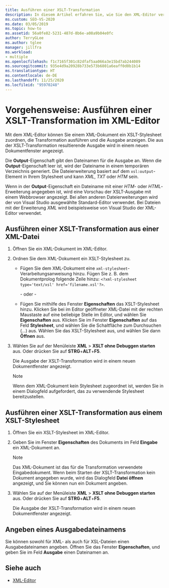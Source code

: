 ```yaml
---
title: Ausführen einer XSLT-Transformation
description: In diesem Artikel erfahren Sie, wie Sie den XML-Editor verwenden, um ein XSLT-Stylesheet mit einem XML-Dokument zu verknüpfen, eine XSLT-Transformation durchzuführen und die Ausgabe anzuzeigen.
ms.custom: SEO-VS-2020
ms.date: 03/05/2019
ms.topic: how-to
ms.assetid: 56a0fe82-5231-487d-8b6e-a08a9b04e0fc
author: TerryGLee
ms.author: tglee
manager: jillfra
ms.workload:
- multiple
ms.openlocfilehash: f1c7165f301c82dfaf5aa066a3e15bd7ab244089
ms.sourcegitcommit: 935e4d9a20928b733e573b6801a6eaff0d0b1b14
ms.translationtype: HT
ms.contentlocale: de-DE
ms.lasthandoff: 11/25/2020
ms.locfileid: "95970248"
---
```

# <a name="how-to-execute-an-xslt-transformation-from-the-xml-editor"></a>Vorgehensweise: Ausführen einer XSLT-Transformation im XML-Editor

Mit dem XML-Editor können Sie einem XML-Dokument ein XSLT-Stylesheet zuordnen, die Transformation ausführen und die Ausgabe anzeigen. Die aus der XSLT-Transformation resultierende Ausgabe wird in einem neuen Dokumentfenster angezeigt.

Die **Output**-Eigenschaft gibt den Dateinamen für die Ausgabe an. Wenn die **Output**-Eigenschaft leer ist, wird der Dateiname in einem temporären Verzeichnis generiert. Die Dateierweiterung basiert auf dem `xsl:output`-Element in Ihrem Stylesheet und kann *XML*, *TXT* oder *HTM* sein.

Wenn in der **Output**-Eigenschaft ein Dateiname mit einer *HTM*- oder *HTML*-Erweiterung angegeben ist, wird eine Vorschau der XSLT-Ausgabe mit einem Webbrowser angezeigt. Bei allen anderen Dateierweiterungen wird der von Visual Studio ausgewählte Standard-Editor verwendet. Bei Dateien mit der Erweiterung *XML* wird beispielsweise von Visual Studio der XML-Editor verwendet.

## <a name="execute-an-xslt-transformation-from-an-xml-file"></a>Ausführen einer XSLT-Transformation aus einer XML-Datei

1. Öffnen Sie ein XML-Dokument im XML-Editor.

2. Ordnen Sie dem XML-Dokument ein XSLT-Stylesheet zu.

    - Fügen Sie dem XML-Dokument eine `xml-stylesheet`-Verarbeitungsanweisung hinzu. Fügen Sie z. B. dem Dokumentprolog folgende Zeile hinzu: `<?xml-stylesheet type='text/xsl' href='filename.xsl'?>`.

       - oder -

    - Fügen Sie mithilfe des Fenster **Eigenschaften** das XSLT-Stylesheet hinzu. Klicken Sie bei im Editor geöffneter XML-Datei mit der rechten Maustaste auf eine beliebige Stelle im Editor, und wählen Sie **Eigenschaften** aus. Klicken Sie im Fenster **Eigenschaften** auf das Feld **Stylesheet**, und wählen Sie die Schaltfläche zum Durchsuchen (...) aus. Wählen Sie das XSLT-Stylesheet aus, und wählen Sie dann **Öffnen** aus.

3. Wählen Sie auf der Menüleiste **XML** > **XSLT ohne Debuggen starten** aus. Oder drücken Sie auf **STRG**+**ALT**+**F5**.

   Die Ausgabe der XSLT-Transformation wird in einem neuen Dokumentfenster angezeigt.

   > [!NOTE]
   > Wenn dem XML-Dokument kein Stylesheet zugeordnet ist, werden Sie in einem Dialogfeld aufgefordert, das zu verwendende Stylesheet bereitzustellen.

## <a name="execute-an-xslt-transformation-from-an-xslt-style-sheet"></a>Ausführen einer XSLT-Transformation aus einem XSLT-Stylesheet

1. Öffnen Sie ein XSLT-Stylesheet im XML-Editor.

2. Geben Sie im Fenster **Eigenschaften** des Dokuments im Feld **Eingabe** ein XML-Dokument an.

   > [!NOTE]
   > Das XML-Dokument ist das für die Transformation verwendete Eingabedokument. Wenn beim Starten der XSLT-Transformation kein Dokument angegeben wurde, wird das Dialogfeld **Datei öffnen** angezeigt, und Sie können nun ein Dokument angeben.

3. Wählen Sie auf der Menüleiste **XML** > **XSLT ohne Debuggen starten** aus. Oder drücken Sie auf **STRG**+**ALT**+**F5**.

   Die Ausgabe der XSLT-Transformation wird in einem neuen Dokumentfenster angezeigt.

## <a name="specify-an-output-file-name"></a>Angeben eines Ausgabedateinamens

Sie können sowohl für XML- als auch für XSL-Dateien einen Ausgabedateinamen angeben. Öffnen Sie das Fenster **Eigenschaften**, und geben Sie im Feld **Ausgabe** einen Dateinamen an.

## <a name="see-also"></a>Siehe auch

- [XML-Editor](../xml-tools/xml-editor.md)
